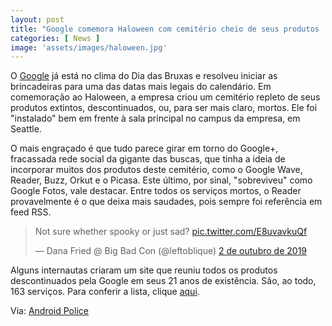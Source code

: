 ```yaml
---
layout: post
title: "Google comemora Haloween com cemitério cheio de seus produtos 'mortos'"
categories: [ News ]
image: 'assets/images/haloween.jpg'
---
```


O [Google](https://www.google.com.br/) já está no clima do Dia das Bruxas e resolveu iniciar as brincadeiras para uma das datas mais legais do calendário. Em comemoração ao Haloween, a empresa criou um cemitério repleto de seus produtos extintos, descontinuados, ou, para ser mais claro, mortos. Ele foi "instalado" bem em frente à sala principal no campus da empresa, em Seattle.

O mais engraçado é que tudo parece girar em torno do Google+, fracassada rede social da gigante das buscas, que tinha a ideia de incorporar muitos dos produtos deste cemitério, como o Google Wave, Reader, Buzz, Orkut e o Picasa. Este último, por sinal, "sobreviveu" como Google Fotos, vale destacar. Entre todos os serviços mortos, o Reader provavelmente é o que deixa mais saudades, pois sempre foi referência em feed RSS.

<script async src="https://pagead2.googlesyndication.com/pagead/js/adsbygoogle.js"></script>
<!-- Informat -->
<ins class="adsbygoogle"
     style="display:block"
     data-ad-client="ca-pub-2838251107855362"
     data-ad-slot="2327980059"
     data-ad-format="auto"
     data-full-width-responsive="true"></ins>
<script>
(adsbygoogle = window.adsbygoogle || []).push({});
</script> 

<blockquote class="twitter-tweet" data-lang="pt"><p lang="en" dir="ltr">Not sure whether spooky or just sad? <a href="https://t.co/E8uvavkuQf">pic.twitter.com/E8uvavkuQf</a></p>&mdash; Dana Fried @ Big Bad Con (@leftoblique) <a href="https://twitter.com/leftoblique/status/1179476277549400064?ref_src=twsrc%5Etfw">2 de outubro de 2019</a></blockquote>
<script async src="https://platform.twitter.com/widgets.js" charset="utf-8"></script>


Alguns internautas criaram um site que reuniu todos os produtos descontinuados pela Google em seus 21 anos de existência. São, ao todo, 163 serviços. Para conferir a lista, clique [aqui](https://gcemetery.co/).

Via: [Android Police](https://www.androidpolice.com/2019/10/04/google-seattle-halloween-cemetery/)


